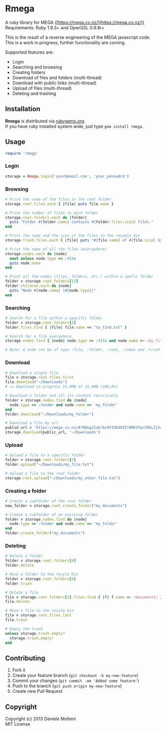 # Rmega

A ruby library for MEGA ([https://mega.co.nz/](https://mega.co.nz/))  
Requirements: Ruby 1.9.3+ and OpenSSL 0.9.8r+


This is the result of a reverse engineering of the MEGA javascript code.  
This is a work in progress, further functionality are coming.


Supported features are:
  * Login
  * Searching and browsing
  * Creating folders
  * Download of files and folders (multi-thread)
  * Download with public links (multi-thread)
  * Upload of files (multi-thread)
  * Deleting and trashing


## Installation

  **Rmega** is distributed via [rubygems.org](https://rubygems.org/).  
  If you have ruby installed system wide, just type `gem install rmega`.

## Usage

```ruby
require 'rmega'
```

### Login

```ruby
storage = Rmega.login('your@email.com', 'your_p4ssw0rd')
```

### Browsing

```ruby
# Print the name of the files in the root folder
storage.root.files.each { |file| puts file.name }

# Print the number of files in each folder
storage.root.folders.each do |folder|
  puts "Folder #{folder.name} contains #{folder.files.size} files."
end

# Print the name and the size of the files in the recyble bin
storage.trash.files.each { |file| puts "#{file.name} of #{file.size} bytes" }

# Print the name of all the files (everywhere)
storage.nodes.each do |node|
  next unless node.type == :file
  puts node.name
end

# Print all the nodes (files, folders, etc.) within a spefic folder
folder = storage.root.folders[12]
folder.children.each do |node|
  puts "Node #{node.name} (#{node.type})"
end
```

### Searching

```ruby
# Search for a file within a specific folder
folder = storage.root.folders[2]
folder.files.find { |file| file.name == "to_find.txt" }

# Search for a file everywhere
storage.nodes.find { |node| node.type == :file and node.name =~ /my_file/i }

# Note: A node can be of type :file, :folder, :root, :inbox and :trash
```

### Download

```ruby
# Download a single file
file = storage.root.files.first
file.download("~/Downloads")
# => Download in progress 15.0MB of 15.0MB (100.0%)

# Download a folder and all its content recursively
folder = storage.nodes.find do |node|
  node.type == :folder and node.name == 'my_folder'
end
folder.download("~/Downloads/my_folder")

# Download a file by url
publid_url = 'https://mega.co.nz/#!MAkg2Iab!bc9Y2U6d93IlRRKVYpcC9hLZjS4G278OPdH6nTFPDNQ'
storage.download(public_url, '~/Downloads')
```

### Upload

```ruby
# Upload a file to a specific folder
folder = storage.root.folders[3]
folder.upload("~/Downloads/my_file.txt")

# Upload a file to the root folder
storage.root.upload("~/Downloads/my_other_file.txt")
```

### Creating a folder

```ruby
# Create a subfolder of the root folder
new_folder = storage.root.create_folder("my_documents")

# Create a subfolder of an existing folder
folder = storage.nodes.find do |node|
  node.type == :folder and node.name == 'my_folder'
end
folder.create_folder("my_documents")
```

### Deleting

```ruby
# Delete a folder
folder = storage.root.folders[4]
folder.delete

# Move a folder to the recyle bin
folder = storage.root.folders[4]
folder.trash

# Delete a file
file = storage.root.folders[3].files.find { |f| f.name =~ /document1/ }
file.delete

# Move a file to the recyle bin
file = storage.root.files.last
file.trash

# Empty the trash
unless storage.trash.empty?
  storage.trash.empty!
end
```

## Contributing

1. Fork it
2. Create your feature branch (`git checkout -b my-new-feature`)
3. Commit your changes (`git commit -am 'Added some feature'`)
4. Push to the branch (`git push origin my-new-feature`)
5. Create new Pull Request


## Copyright

Copyright (c) 2013 Daniele Molteni  
MIT License
